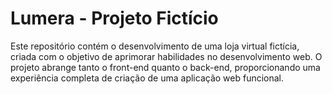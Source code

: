 # Lumera - Projeto Fictício

Este repositório contém o desenvolvimento de uma loja virtual fictícia, criada com o objetivo de aprimorar habilidades no desenvolvimento web. O projeto abrange tanto o front-end quanto o back-end, proporcionando uma experiência completa de criação de uma aplicação web funcional.